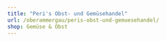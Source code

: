 ```yaml
---
title: "Peri's Obst- und Gemüsehandel"
url: /oberammergau/peris-obst-und-gemuesehandel/
shop: Gemüse & Obst
---
```

